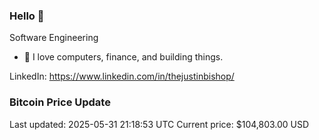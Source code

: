 ### Hello 🤙  

Software Engineering

- 🔭 I love computers, finance, and building things.
  
LinkedIn: https://www.linkedin.com/in/thejustinbishop/  












































































































































































































































































































































































































































































































































































### Bitcoin Price Update
Last updated: 2025-05-31 21:18:53 UTC
Current price: $104,803.00 USD
